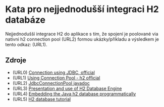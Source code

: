 # Kata pro nejjednodušší integraci H2 databáze
Nejjednodušší integrace H2 do aplikace s tím, že spojení je poolované via nativni h2 connection pool (URL2) formou ukázky/příkladu a výsledkem je tento odkaz: (URL1).

## Zdroje
+ (URL0) [Connection using JDBC, official](http://h2database.com/html/tutorial.html#connecting_using_jdbc)
+ (URL1) [Using Connection Pool - h2 official](http://h2database.com/html/tutorial.html#connection_pool)
+ (URL2) [JdbcConnectionPool javadoc](http://www.h2database.com/javadoc/org/h2/jdbcx/JdbcConnectionPool.html)
+ (URL3) [Presentation and use of H2 Database Engine](https://baptiste-wicht.com/posts/2010/08/presentation-usage-h2-database-engine.html)
+ (URL4) [Embedding the Java h2 database programmatically](http://codeblow.com/questions/embedding-the-java-h2-database-programmatically/)
+ (URL5) [H2 database tutorial](http://mastertheboss.com/jboss-server/jboss-datasource/h2-database-tutorial)
